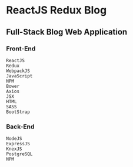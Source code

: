 # ReactJS Redux Blog

## Full-Stack Blog Web Application

### Front-End
```
ReactJS
Redux
WebpackJS
JavaScript
NPM
Bower
Axios
JSX
HTML
SASS
BootStrap
```

### Back-End
```
NodeJS
ExpressJS
KnexJS
PostgreSQL
NPM
```
